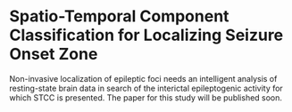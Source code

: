 # Spatio-Temporal Component Classification for Localizing Seizure Onset Zone
Non-invasive localization of epileptic foci needs an intelligent analysis of resting-state brain data in search of the interictal epileptogenic activity for which STCC is presented. The paper for this study will be published soon.
